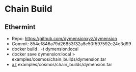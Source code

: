 # Chain Build

## Ethermint
- Repo: <https://github.com/dymensionxyz/dymension>
- Commit: 854ef846a79d26853f32a8e50f597592c24e3d99
- docker build . -t dymension:local
- docker save dymension:local > examples/cosmos/chain_builds/dymension.tar
- [xz](https://linux.die.net/man/1/xz) examples/cosmos/chain_builds/dymension.tar